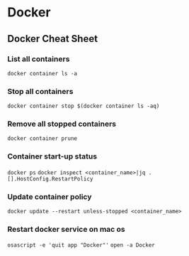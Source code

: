 # Docker 

## Docker Cheat Sheet 

### List all containers

`docker container ls -a`

### Stop all containers
`docker container stop $(docker container ls -aq)`

### Remove all stopped containers

`docker container prune` 

### Container start-up status

`docker ps`
`docker inspect <container_name>|jq .[].HostConfig.RestartPolicy`

### Update container policy

`docker update --restart unless-stopped <container_name>`

### Restart docker service on mac os

`osascript -e 'quit app "Docker"'`
`open -a Docker`

